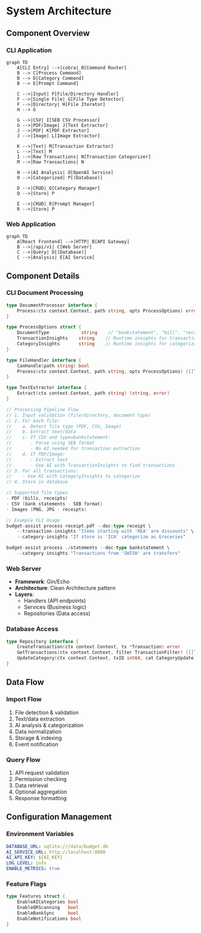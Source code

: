 # System Architecture

## Component Overview

### CLI Application
```mermaid
graph TD
    A[CLI Entry] -->|cobra| B[Command Router]
    B --> C[Process Command]
    B --> D[Category Command]
    B --> E[Prompt Command]
    
    C -->|Input| F[File/Directory Handler]
    F -->|Single File| G[File Type Detector]
    F -->|Directory| H[File Iterator]
    H --> G
    
    G -->|CSV| I[SEB CSV Processor]
    G -->|PDF/Image| J[Text Extractor]
    J -->|PDF| K[PDF Extractor]
    J -->|Image| L[Image Extractor]
    
    K -->|Text| M[Transaction Extractor]
    L -->|Text| M
    I -->|Raw Transactions| N[Transaction Categorizer]
    M -->|Raw Transactions| N
    
    N -->|AI Analysis| O[OpenAI Service]
    O -->|Categorized| P[(Database)]
    
    D -->|CRUD| Q[Category Manager]
    Q -->|Store| P
    
    E -->|CRUD| R[Prompt Manager]
    R -->|Store| P
```

### Web Application
```mermaid
graph TD
    A[React Frontend] -->|HTTP| B[API Gateway]
    B -->|/api/v1| C[Web Server]
    C -->|Query| D[(Database)]
    C -->|Analysis| E[AI Service]
```

## Component Details

### CLI Document Processing
```go
type DocumentProcessor interface {
    Process(ctx context.Context, path string, opts ProcessOptions) error
}

type ProcessOptions struct {
    DocumentType            string    // "bankstatement", "bill", "receipt"
    TransactionInsights    string    // Runtime insights for transaction extraction
    CategoryInsights       string    // Runtime insights for categorization
}

type FileHandler interface {
    CanHandle(path string) bool
    Process(ctx context.Context, path string, opts ProcessOptions) ([]Transaction, error)
}

type TextExtractor interface {
    Extract(ctx context.Context, path string) (string, error)
}

// Processing Pipeline Flow
// 1. Input validation (file/directory, document type)
// 2. For each file:
//    a. Detect file type (PDF, CSV, Image)
//    b. Extract text/data
//    c. If CSV and type=bankstatement:
//       - Parse using SEB format
//       - No AI needed for transaction extraction
//    d. If PDF/Image:
//       - Extract text
//       - Use AI with TransactionInsights to find transactions
// 3. For all transactions:
//    - Use AI with CategoryInsights to categorize
// 4. Store in database

// Supported file types
- PDF (bills, receipts)
- CSV (bank statements - SEB format)
- Images (PNG, JPG - receipts)

// Example CLI Usage
budget-assist process receipt.pdf --doc-type receipt \
    --transaction-insights "Items starting with 'REA' are discounts" \
    --category-insights "If store is 'ICA' categorize as Groceries"

budget-assist process ./statements --doc-type bankstatement \
    --category-insights "Transactions from 'SWISH' are transfers"
```

### Web Server
- **Framework**: Gin/Echo
- **Architecture**: Clean Architecture pattern
- **Layers**:
  - Handlers (API endpoints)
  - Services (Business logic)
  - Repositories (Data access)

### Database Access
```go
type Repository interface {
    CreateTransaction(ctx context.Context, tx *Transaction) error
    GetTransactions(ctx context.Context, filter TransactionFilter) ([]Transaction, error)
    UpdateCategory(ctx context.Context, txID int64, cat CategoryUpdate) error
}
```

## Data Flow

### Import Flow
1. File detection & validation
2. Text/data extraction
3. AI analysis & categorization
4. Data normalization
5. Storage & indexing
6. Event notification

### Query Flow
1. API request validation
2. Permission checking
3. Data retrieval
4. Optional aggregation
5. Response formatting

## Configuration Management

### Environment Variables
```yaml
DATABASE_URL: sqlite:///data/budget.db
AI_SERVICE_URL: http://localhost:8080
AI_API_KEY: ${AI_KEY}
LOG_LEVEL: info
ENABLE_METRICS: true
```

### Feature Flags
```go
type Features struct {
    EnableAICategories bool
    EnableQRScanning   bool
    EnableBankSync     bool
    EnableNotifications bool
}
``` 